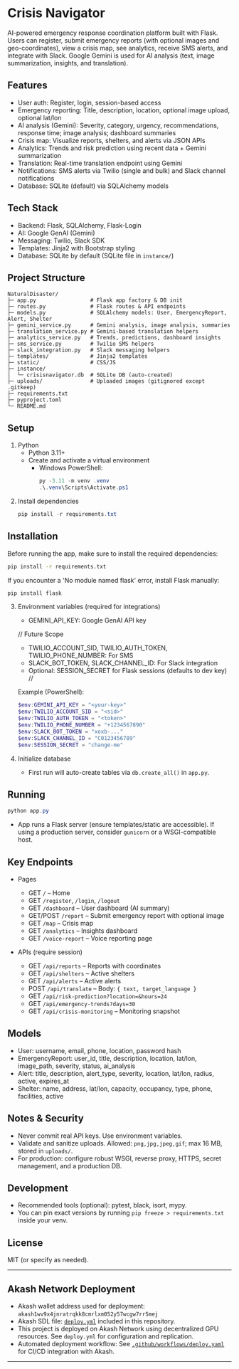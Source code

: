 # Crisis Navigator

AI-powered emergency response coordination platform built with Flask. Users can register, submit emergency reports (with optional images and geo-coordinates), view a crisis map, see analytics, receive SMS alerts, and integrate with Slack. Google Gemini is used for AI analysis (text, image summarization, insights, and translation).

## Features
- User auth: Register, login, session-based access
- Emergency reporting: Title, description, location, optional image upload, optional lat/lon
- AI analysis (Gemini): Severity, category, urgency, recommendations, response time; image analysis; dashboard summaries
- Crisis map: Visualize reports, shelters, and alerts via JSON APIs
- Analytics: Trends and risk prediction using recent data + Gemini summarization
- Translation: Real-time translation endpoint using Gemini
- Notifications: SMS alerts via Twilio (single and bulk) and Slack channel notifications
- Database: SQLite (default) via SQLAlchemy models

## Tech Stack
- Backend: Flask, SQLAlchemy, Flask-Login
- AI: Google GenAI (Gemini)
- Messaging: Twilio, Slack SDK
- Templates: Jinja2 with Bootstrap styling
- Database: SQLite by default (SQLite file in `instance/`)

## Project Structure
```
NaturalDisaster/
├─ app.py                 # Flask app factory & DB init
├─ routes.py              # Flask routes & API endpoints
├─ models.py              # SQLAlchemy models: User, EmergencyReport, Alert, Shelter
├─ gemini_service.py      # Gemini analysis, image analysis, summaries
├─ translation_service.py # Gemini-based translation helpers
├─ analytics_service.py   # Trends, predictions, dashboard insights
├─ sms_service.py         # Twilio SMS helpers
├─ slack_integration.py   # Slack messaging helpers
├─ templates/             # Jinja2 templates
├─ static/                # CSS/JS
├─ instance/
│  └─ crisisnavigator.db  # SQLite DB (auto-created)
├─ uploads/               # Uploaded images (gitignored except .gitkeep)
├─ requirements.txt
├─ pyproject.toml
└─ README.md
```

## Setup
1. Python
   - Python 3.11+
   - Create and activate a virtual environment
     - Windows PowerShell:
       ```powershell
       py -3.11 -m venv .venv
       .\.venv\Scripts\Activate.ps1
       ```
2. Install dependencies
   ```powershell
   pip install -r requirements.txt
   ```
## Installation

Before running the app, make sure to install the required dependencies:

```bash
pip install -r requirements.txt
```

If you encounter a 'No module named flask' error, install Flask manually:

```bash
pip install flask
```
3. Environment variables (required for integrations)
   - GEMINI_API_KEY: Google GenAI API key

   // Future Scope
   - TWILIO_ACCOUNT_SID, TWILIO_AUTH_TOKEN, TWILIO_PHONE_NUMBER: For SMS
   - SLACK_BOT_TOKEN, SLACK_CHANNEL_ID: For Slack integration
   - Optional: SESSION_SECRET for Flask sessions (defaults to dev key)
   //

   Example (PowerShell):
   ```powershell
   $env:GEMINI_API_KEY = "<your-key>"
   $env:TWILIO_ACCOUNT_SID = "<sid>"
   $env:TWILIO_AUTH_TOKEN = "<token>"
   $env:TWILIO_PHONE_NUMBER = "+1234567890"
   $env:SLACK_BOT_TOKEN = "xoxb-..."
   $env:SLACK_CHANNEL_ID = "C0123456789"
   $env:SESSION_SECRET = "change-me"
   ```

4. Initialize database
   - First run will auto-create tables via `db.create_all()` in `app.py`.

## Running
```powershell
python app.py
```
- App runs a Flask server (ensure templates/static are accessible). If using a production server, consider `gunicorn` or a WSGI-compatible host.

## Key Endpoints
- Pages
  - GET `/` – Home
  - GET `/register`, `/login`, `/logout`
  - GET `/dashboard` – User dashboard (AI summary)
  - GET/POST `/report` – Submit emergency report with optional image
  - GET `/map` – Crisis map
  - GET `/analytics` – Insights dashboard
  - GET `/voice-report` – Voice reporting page

- APIs (require session)
  - GET `/api/reports` – Reports with coordinates
  - GET `/api/shelters` – Active shelters
  - GET `/api/alerts` – Active alerts
  - POST `/api/translate` – Body: `{ text, target_language }`
  - GET `/api/risk-prediction?location=&hours=24`
  - GET `/api/emergency-trends?days=30`
  - GET `/api/crisis-monitoring` – Monitoring snapshot

## Models
- User: username, email, phone, location, password hash
- EmergencyReport: user_id, title, description, location, lat/lon, image_path, severity, status, ai_analysis
- Alert: title, description, alert_type, severity, location, lat/lon, radius, active, expires_at
- Shelter: name, address, lat/lon, capacity, occupancy, type, phone, facilities, active

## Notes & Security
- Never commit real API keys. Use environment variables.
- Validate and sanitize uploads. Allowed: `png,jpg,jpeg,gif`; max 16 MB, stored in `uploads/`.
- For production: configure robust WSGI, reverse proxy, HTTPS, secret management, and a production DB.

## Development
- Recommended tools (optional): pytest, black, isort, mypy.
- You can pin exact versions by running `pip freeze > requirements.txt` inside your venv.

## License
MIT (or specify as needed).

---

## Akash Network Deployment
- Akash wallet address used for deployment: `akash1wv9x4jnratrqkk8cmrlxm052y57wcgw7rr5mej`
- Akash SDL file: [`deploy.yml`](./deploy.yml) included in this repository.
- This project is deployed on Akash Network using decentralized GPU resources. See `deploy.yml` for configuration and replication.
- Automated deployment workflow: See [`.github/workflows/deploy.yaml`](.github/workflows/deploy.yaml) for CI/CD integration with Akash.

---